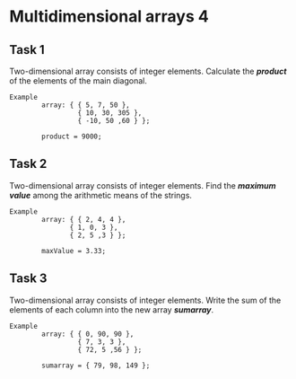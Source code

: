 # Multidimensional arrays 4

## Task 1
Two-dimensional array consists of integer elements. Calculate the **_product_** of the elements of the main diagonal.
```
Example 
        array: { { 5, 7, 50 },
                 { 10, 30, 305 },
                 { -10, 50 ,60 } };

        product = 9000;
```

## Task 2
Two-dimensional array consists of integer elements. Find the **_maximum value_** among the arithmetic means of the strings.
```
Example 
        array: { { 2, 4, 4 },
               { 1, 0, 3 },
               { 2, 5 ,3 } };

        maxValue = 3.33;
```

## Task 3
Two-dimensional array consists of integer elements. Write the sum of the elements of each column into the new array **_sumarray_**.
```
Example 
        array: { { 0, 90, 90 },
                 { 7, 3, 3 },
                 { 72, 5 ,56 } };
                 
        sumarray = { 79, 98, 149 };
```
